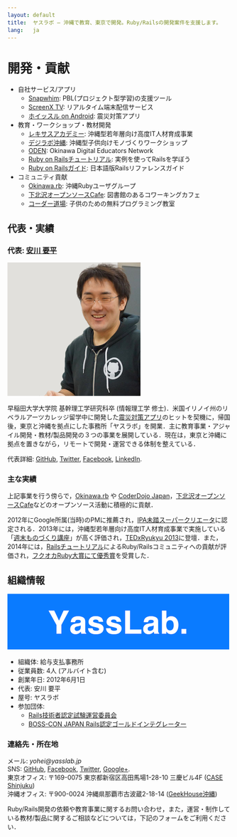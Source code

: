 ```yaml
---
layout: default
title:  ヤスラボ – 沖縄で教育、東京で開発。Ruby/Railsの開発案件を支援します。
lang:   ja
---
```



開発・貢献
==========

- 自社サービス/アプリ
   - [Snapwhim](http://www.snapwhim.com/): PBL(プロジェクト型学習)の支援ツール
   - [ScreenX TV](http://screenx.tv/): リアルタイム端末配信サービス
   - [ホイッスル on Android](https://play.google.com/store/apps/details?id=org.sorarier.whistle): 震災対策アプリ
- 教育・ワークショップ・教材開発
   - [レキサスアカデミー](http://academy.lexues.co.jp/): 沖縄型若年層向け高度IT人材育成事業
   - [デジラボ沖縄](http://digilab.drupalgardens.com/): 沖縄型子供向けモノづくりワークショップ
   - [ODEN](https://sites.google.com/site/okidigedunet/home): Okinawa Digital Educators Network
   - [Ruby on Railsチュートリアル](http://railstutorial.jp): 実例を使ってRailsを学ぼう
   - [Ruby on Railsガイド](http://railsguides.jp): 日本語版Railsリファレンスガイド
- コミュニティ貢献
   - [Okinawa.rb](https://www.facebook.com/groups/okinawarb/): 沖縄Rubyユーザグループ
   - [下北沢オープンソースCafe](http://osscafe.net/): 図書館のあるコワーキングカフェ
   - [コーダー道場](http://coderdojo.jp/): 子供のための無料プログラミング教室

## 代表・実績

### 代表: [安川 要平](https://facebook.com/yasulab)

![Photo of Yohei Yasukawa](/img/yohei_300x300.png)

早稲田大学大学院 基幹理工学研究科卒 (情報理工学 修士)．米国イリノイ州のリベラルアーツカレッジ留学中に開発した[震災対策アプリ](https://play.google.com/store/apps/details?id=org.sorarier.whistle&hl=ja)のヒットを契機に，帰国後，東京と沖縄を拠点にした事務所「ヤスラボ」を開業．主に教育事業・アジャイル開発・教材/製品開発の３つの事業を展開している．現在は，東京と沖縄に拠点を置きながら，リモートで開発・運営できる体制を整えている．

代表詳細: 
[GitHub](http://github.com/yasulab), 
[Twitter](https://twitter.com/yasulab), 
[Facebook](https://facebook.com/yasulab/), 
[LinkedIn](https://www.linkedin.com/in/yasulab).

### 主な実績

上記事業を行う傍らで，[Okinawa.rb](https://www.facebook.com/groups/okinawarb/) や [CoderDojo Japan](http://coderdojo.jp)，[下北沢オープンソースCafe](http://osscafe.net/)などのオープンソース活動に積極的に貢献．

2012年にGoogle所属(当時)のPMに推薦され，[IPA未踏スーパークリエータ](http://www.ipa.go.jp/jinzai/mitou/kinkyou/creator.html)に認定される．2013年には，沖縄型若年層向け高度IT人材育成事業で実施している「[週末ものづくり講座](http://academy.lexues.co.jp/seminar/making.php)」が高く評価され，[TEDxRyukyu 2013](https://www.facebook.com/media/set/?set=a.10151746335815869.1073741827.715330868&type=1&l=348760b95c)に登壇．また，2014年には，[Railsチュートリアル](http://railstutorial.jp/)によるRuby/Railsコミュニティへの貢献が評価され，[フクオカRuby大賞にて優秀賞](http://www.digitalfukuoka.jp/topics/28)を受賞した．

## 組織情報

![YassLab Logo](/img/logo_rect.png)

- 組織体: 給与支払事務所
- 従業員数: 4人 (アルバイト含む)
- 創業年日: 2012年6月1日
- 代表: 安川 要平
- 屋号: ヤスラボ
- 参加団体: 
    - [Rails技術者認定試験運営委員会](http://www.railscp.org/)
    - [BOSS-CON JAPAN Rails認定ゴールドインテグレーター](http://www.boss-con.jp/railspartner/)

### 連絡先・所在地

メール: _yohei@yasslab.jp_   
SNS: 
[GitHub](https://github.com/yasslab), 
[Facebook](https://www.facebook.com/yasslab.jp), 
[Twitter](https://twitter.com/YassLab), 
[Google+](https://plus.google.com/+YasuLab).   
東京オフィス: 〒169-0075 東京都新宿区高田馬場1-28-10 三慶ビル4F ([CASE Shinjuku](http://case-shinjuku.com/access/))  
沖縄オフィス: 〒900-0024 沖縄県那覇市古波蔵2-18-14 ([GeekHouse沖縄](http://text.geeoki.com/info))

Ruby/Rails開発の依頼や教育事業に関するお問い合わせ，また，運営・制作している教材/製品に関するご相談などについては，下記のフォームをご利用ください．  
